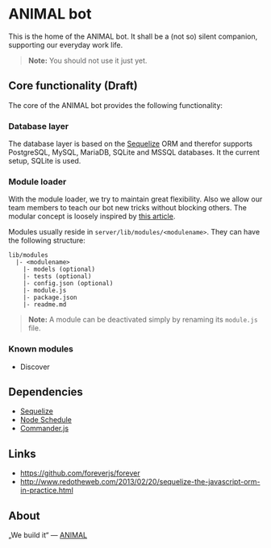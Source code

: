 # ANIMAL bot

This is the home of the ANIMAL bot. It shall be a (not so) silent companion, supporting our everyday work life.

> __Note:__ You should not use it just yet.

## Core functionality (Draft)

The core of the ANIMAL bot provides the following functionality:

### Database layer

The database layer is based on the [Sequelize](http://docs.sequelizejs.com/en/latest/) ORM and therefor supports
PostgreSQL, MySQL, MariaDB, SQLite and MSSQL databases. It the current setup, SQLite is used.

### Module loader

With the module loader, we try to maintain great flexibility. Also we allow our team members to
teach our bot new tricks without blocking others. The modular concept is loosely inspired by [this article](https://strongloop.com/strongblog/modular-node-js-express/).

Modules usually reside in `server/lib/modules/<modulename>`.
They can have the following structure:

```
lib/modules
  |- <modulename>
	|- models (optional)
	|- tests (optional)
    |- config.json (optional)
	|- module.js
	|- package.json
    |- readme.md
```

> __Note:__ A module can be deactivated simply by renaming its `module.js` file.


### Known modules

- Discover

## Dependencies

- [Sequelize](http://docs.sequelizejs.com/en/latest/)
- [Node Schedule](https://github.com/node-schedule/node-schedule)
- [Commander.js](https://github.com/tj/commander.js)

## Links

- https://github.com/foreverjs/forever
- http://www.redotheweb.com/2013/02/20/sequelize-the-javascript-orm-in-practice.html


## About

„We build it“ — [ANIMAL](http://animal.at)